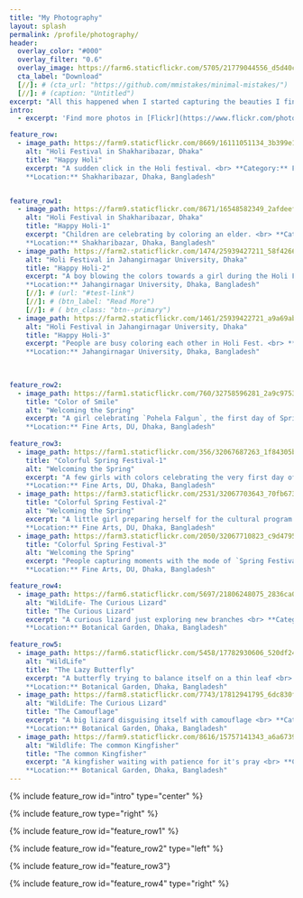 ```yaml
---
title: "My Photography"
layout: splash
permalink: /profile/photography/
header:
  overlay_color: "#000"
  overlay_filter: "0.6"
  overlay_image: https://farm6.staticflickr.com/5705/21779044556_d5d40c8c17_k.jpg
  cta_label: "Download"
  [//]: # (cta_url: "https://github.com/mmistakes/minimal-mistakes/")
  [//]: # (caption: "Untitled")  
excerpt: "All this happened when I started capturing the beauties I find in the surroundings"
intro: 
  - excerpt: 'Find more photos in [Flickr](https://www.flickr.com/photos/roysclick/)'

feature_row:
  - image_path: https://farm9.staticflickr.com/8669/16111051134_3b399e1515_b.jpg
    alt: "Holi Festival in Shakharibazar, Dhaka"
    title: "Happy Holi"
    excerpt: "A sudden click in the Holi festival. <br> **Category:** Festival <br>
    **Location:** Shakharibazar, Dhaka, Bangladesh"


feature_row1:
  - image_path: https://farm9.staticflickr.com/8671/16548582349_2afdeefd12_b.jpg
    alt: "Holi Festival in Shakharibazar, Dhaka"
    title: "Happy Holi-1"
    excerpt: "Children are celebrating by coloring an elder. <br> **Category:** Festival <br>
    **Location:** Shakharibazar, Dhaka, Bangladesh"
  - image_path: https://farm2.staticflickr.com/1474/25939427211_58f4266fc9_b.jpg
    alt: "Holi Festival in Jahangirnagar University, Dhaka"
    title: "Happy Holi-2"
    excerpt: "A boy blowing the colors towards a girl during the Holi Festival. <br> **Category:** Festival <br>
    **Location:** Jahangirnagar University, Dhaka, Bangladesh"
    [//]: # (url: "#test-link")
    [//]: # (btn_label: "Read More")
    [//]: # ( btn_class: "btn--primary")
  - image_path: https://farm2.staticflickr.com/1461/25939422721_a9a69ab2ed_b.jpg
    alt: "Holi Festival in Jahangirnagar University, Dhaka"
    title: "Happy Holi-3"
    excerpt: "People are busy coloring each other in Holi Fest. <br> **Category:** Festival <br>
    **Location:** Jahangirnagar University, Dhaka, Bangladesh"
    
  

feature_row2:
  - image_path: https://farm1.staticflickr.com/760/32758596281_2a9c975340_b.jpg
    title: "Color of Smile"
    alt: "Welcoming the Spring"
    excerpt: "A girl celebrating `Pohela Falgun`, the first day of Spring <br> **Category:** Festival <br>
    **Location:** Fine Arts, DU, Dhaka, Bangladesh"
    
feature_row3:
  - image_path: https://farm1.staticflickr.com/356/32067687263_1f84305b88_b.jpg
    title: "Colorful Spring Festival-1"
    alt: "Welcoming the Spring"
    excerpt: "A few girls with colors celebrating the very first day of Spring <br> **Category:** Festival <br>
    **Location:** Fine Arts, DU, Dhaka, Bangladesh"
  - image_path: https://farm3.staticflickr.com/2531/32067703643_70fb673aee_b.jpg
    title: "Colorful Spring Festival-2"
    alt: "Welcoming the Spring"
    excerpt: "A little girl preparing herself for the cultural program on `Pohela Falgun` <br> **Category:** Festival <br>
    **Location:** Fine Arts, DU, Dhaka, Bangladesh"
  - image_path: https://farm3.staticflickr.com/2050/32067710823_c9d4795846_b.jpg
    title: "Colorful Spring Festival-3"
    alt: "Welcoming the Spring"
    excerpt: "People capturing moments with the mode of `Spring Festival` <br> **Category:** Festival <br>
    **Location:** Fine Arts, DU, Dhaka, Bangladesh"

feature_row4:
  - image_path: https://farm6.staticflickr.com/5697/21806248075_2836ca0600_k.jpg
    alt: "WildLife- The Curious Lizard"
    title: "The Curious Lizard"
    excerpt: "A curious lizard just exploring new branches <br> **Category:** WildLife <br>
    **Location:** Botanical Garden, Dhaka, Bangladesh"
    
feature_row5:
  - image_path: https://farm6.staticflickr.com/5458/17782930606_520df24234_b.jpg
    alt: "WildLife"
    title: "The Lazy Butterfly"
    excerpt: "A butterfly trying to balance itself on a thin leaf <br> **Category:** WildLife <br>
    **Location:** Botanical Garden, Dhaka, Bangladesh"
  - image_path: https://farm8.staticflickr.com/7743/17812941795_6dc830f3da_b.jpg
    alt: "WildLife: The Curious Lizard"
    title: "The Camouflage"
    excerpt: "A big lizard disguising itself with camouflage <br> **Category:** WildLife <br>
    **Location:** Botanical Garden, Dhaka, Bangladesh"
  - image_path: https://farm9.staticflickr.com/8616/15757141343_a6a6739c5d_b.jpg
    alt: "Wildlife: The common Kingfisher"
    title: "The common Kingfisher"
    excerpt: "A kingfisher waiting with patience for it's pray <br> **Category:** WildLife <br>
    **Location:** Botanical Garden, Dhaka, Bangladesh"
---
```


{% include feature_row id="intro" type="center" %}

{% include feature_row type="right" %}

{% include feature_row id="feature_row1" %}

{% include feature_row id="feature_row2" type="left" %}

{% include feature_row id="feature_row3"}

{% include feature_row id="feature_row4" type="right" %}


